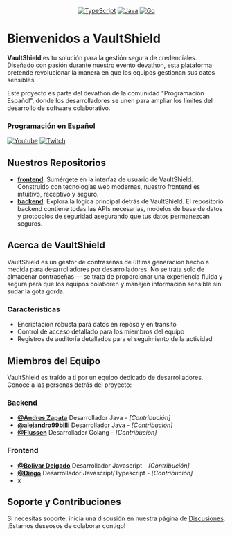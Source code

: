 <p align="center">
    <a href =""><img src="https://img.shields.io/badge/-TypeScript-3178C6?style=flat-square&logo=typescript&logoColor=white" alt="TypeScript"></a>
    <a href =""><img src="https://img.shields.io/badge/-Java-ED8B00?style=flat-square&logo=coffeescript&logoColor=white" alt="Java"></a>
    <a href =""><img src="https://img.shields.io/badge/-Golang-00ADD8?style=flat-square&logo=go&logoColor=white" alt="Go"></a>
</p>

# Bienvenidos a VaultShield

**VaultShield** es tu solución para la gestión segura de credenciales. Diseñado con pasión durante nuestro evento devathon, esta plataforma pretende revolucionar la manera en que los equipos gestionan sus datos sensibles.

Este proyecto es parte del devathon de la comunidad "Programación Español", donde los desarrolladores se unen para ampliar los límites del desarrollo de software colaborativo.

### Programación en Español
[![Youtube](https://img.shields.io/badge/YouTube-FF0000?style=&logo=youtube&logoColor=white)](https://www.youtube.com/@programacion-es)
[![Twitch](https://img.shields.io/badge/Twitch-6441A5?style=&logo=twitch&logoColor=white)](https://www.twitch.tv/programacion_es)

## Nuestros Repositorios

- **[frontend](/frontend)**: Sumérgete en la interfaz de usuario de VaultShield. Construido con tecnologías web modernas, nuestro frontend es intuitivo, receptivo y seguro.
- **[backend](/backend)**: Explora la lógica principal detrás de VaultShield. El repositorio backend contiene todas las APIs necesarias, modelos de base de datos y protocolos de seguridad asegurando que tus datos permanezcan seguros.

## Acerca de VaultShield

VaultShield es un gestor de contraseñas de última generación hecho a medida para desarrolladores por desarrolladores. No se trata solo de almacenar contraseñas — se trata de proporcionar una experiencia fluida y segura para que los equipos colaboren y manejen información sensible sin sudar la gota gorda.

### Características

- Encriptación robusta para datos en reposo y en tránsito
- Control de acceso detallado para los miembros del equipo
- Registros de auditoría detallados para el seguimiento de la actividad

## Miembros del Equipo

VaultShield es traído a ti por un equipo dedicado de desarrolladores. Conoce a las personas detrás del proyecto:
### Backend
- **[@Andres Zapata](https://github.com/AZapata27)** Desarrollador Java - *[Contribución]*
- **[@alejandro99billi](https://github.com/alejandro99billi)** Desarrollador Java - *[Contribución]*
- **[@Flussen](https://github.com/Flussen)** Desarrollador Golang - *[Contribución]*

### Frontend
- **[@Bolivar Delgado](https://github.com/bol507)** Desarrollador Javascript - *[Contribución]*
- **[@Diego](https://github.com/diego-vecch)** Desarrollador Javascript/Typescript - *[Contribución]*
- **x**

## Soporte y Contribuciones

Si necesitas soporte, inicia una discusión en nuestra página de [Discusiones](https://github.com/VaultShield/discussions). ¡Estamos deseosos de colaborar contigo!
